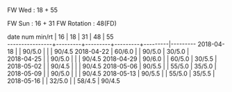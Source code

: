FW Wed      : 18 + 55

FW Sun      : 16 + 31
FW Rotation :      48(FD)

date num min/rt |    16   |    18   |    31   |    48   |    55   
----------------+---------+---------+---------+---------|---------
2018-04-18      |         |  90/5.0 |         |         |  90/4.5
2018-04-22      |  60/6.0 |         |  90/5.0 |  30/5.0 |        
2018-04-25      |         |  90/5.0 |         |         |  90/4.5
2018-04-29      |  90/6.0 |         |  60/5.0 |  30/5.5 |        
2018-05-02      |         |  90/4.5 |         |         |  90/4.5
2018-05-06      |  90/5.5 |         |  55/5.0 |  35/5.0 |        
2018-05-09      |         |  90/5.0 |         |         |  90/4.5
2018-05-13      |  90/5.5 |         |  55/5.0 |  35/5.5 |        
2018-05-16      |         |  32/5.0 |         |  58/4.5 |  90/4.5
